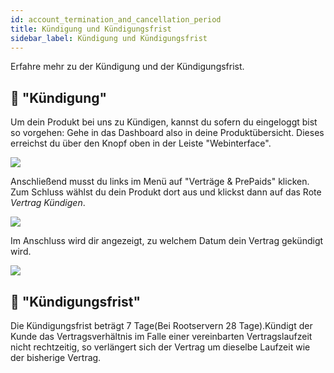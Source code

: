 ```yaml
---
id: account_termination_and_cancellation_period
title: Kündigung und Kündigungsfrist
sidebar_label: Kündigung und Kündigungsfrist
---
```


Erfahre mehr zu der Kündigung und der Kündigungsfrist.

## 📙  "Kündigung"

Um dein Produkt bei uns zu Kündigen, kannst du sofern du eingeloggt bist so vorgehen:
Gehe in das Dashboard also in deine Produktübersicht. Dieses erreichst du über den Knopf oben in der Leiste "Webinterface".

![](https://screensaver01.zap-hosting.com/index.php/s/wwC4cqN7My6HtkM/preview)


Anschließend musst du links im Menü auf "Verträge & PrePaids" klicken. Zum Schluss wählst du dein Produkt dort aus und klickst dann auf das Rote *Vertrag Kündigen*.

![](https://screensaver01.zap-hosting.com/index.php/s/KneABRQFJDnMd3n/preview)

Im Anschluss wird dir angezeigt, zu welchem Datum dein Vertrag gekündigt wird.

![](https://screensaver01.zap-hosting.com/index.php/s/zo5Y3z9GitDQqZF/preview)

## 📙  "Kündigungsfrist"

Die Kündigungsfrist beträgt 7 Tage(Bei Rootservern 28 Tage).Kündigt der Kunde das Vertragsverhältnis im Falle einer vereinbarten Vertragslaufzeit nicht rechtzeitig, so verlängert sich der Vertrag um dieselbe Laufzeit wie der bisherige Vertrag.


